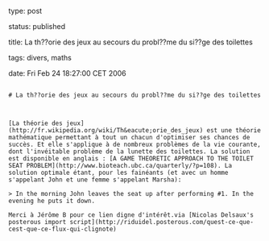 type: post
status: published
title: La th??orie des jeux au secours du probl??me du si??ge des toilettes
tags: divers, maths
date: Fri Feb 24 18:27:00 CET 2006
~~~~~~
# La th??orie des jeux au secours du probl??me du si??ge des toilettes

[La théorie des jeux](http://fr.wikipedia.org/wiki/Th&eacute;orie_des_jeux) est une théorie mathématique permettant à tout un chacun d'optimiser ses chances de succès. Et elle s'applique à de nombreux problèmes de la vie courante, dont l'invéitable problème de la lunette des toilettes. La solution est disponible en anglais : [A GAME THEORETIC APPROACH TO THE TOILET SEAT PROBLEM](http://www.bioteach.ubc.ca/quarterly/?p=108). La solution optimale étant, pour les fainéants (et avec un homme s'appelant John et une femme s'appelant Marsha):

> In the morning John leaves the seat up after performing #1. In the evening he puts it down.

Merci à Jérôme B pour ce lien digne d'intérêt.via [Nicolas Delsaux's posterous import script](http://riduidel.posterous.com/quest-ce-que-cest-que-ce-flux-qui-clignote)